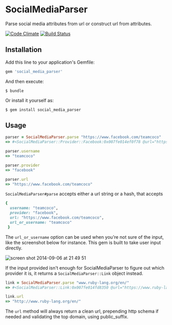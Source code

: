 # SocialMediaParser

Parse social media attributes from url or construct url from attributes.

[![Code Climate](https://codeclimate.com/github/mynewsdesk/social_media_parser/badges/gpa.svg)](https://codeclimate.com/github/mynewsdesk/social_media_parser)
[![Build Status](https://semaphoreapp.com/api/v1/projects/488b1479-a701-4807-956c-a0a513308163/237493/badge.png)](https://semaphoreapp.com/mynewsdesk/social_media_parser)

## Installation

Add this line to your application's Gemfile:

```ruby
gem 'social_media_parser'
```

And then execute:

    $ bundle

Or install it yourself as:

    $ gem install social_media_parser

## Usage

```ruby
parser = SocialMediaParser.parse "https://www.facebook.com/teamcoco"
=> #<SocialMediaParser::Provider::Facebook:0x007fe014ef0f78 @url="https://www.facebook.com/teamcoco">

parser.username
=> "teamcoco"

parser.provider
=> "facebook"

parser.url
=> "https://www.facebook.com/teamcoco"
```

`SocialMediaParser#parse` accepts either a url string or a hash, that accepts

```ruby
{
  username: "teamcoco",
  provider: "facebook",
  url: "https://www.facebook.com/teamcoco",
  url_or_username: "teamcoco"
 }
```

The `url_or_username` option can be used when you're not sure of the input, like the screenshot below for instance. This gem is built to take user input directly.

![screen shot 2014-09-06 at 21 49 51](https://cloud.githubusercontent.com/assets/28260/4176355/4ea9524a-35ff-11e4-86e2-27407beef42c.png)


If the input provided isn't enough for SocialMediaParser to figure out which provider it is, it returns a `SocialMediaParser::Link` object instead.

```ruby
link = SocialMediaParser.parse "www.ruby-lang.org/en/"
=> #<SocialMediaParser::Link:0x007fe014fd8350 @url="https://www.ruby-lang.org/en/">

link.url
=> "http://www.ruby-lang.org/en/"
```

The `url` method will always return a clean url, prepending http schema if needed and validating the top domain, using public_suffix.
